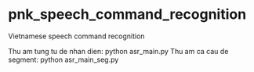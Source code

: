 # pnk_speech_command_recognition
Vietnamese speech command recognition

Thu am tung tu de nhan dien: python asr_main.py
Thu am ca cau de segment: python asr_main_seg.py
